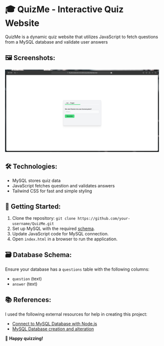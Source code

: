 # 🎓 QuizMe - Interactive Quiz Website

QuizMe is a dynamic quiz website that utilizes JavaScript to fetch questions from a MySQL database and validate user answers

## 🖼️ Screenshots:
![QuizMe Screenshot](./.assets/screenshot.png)

## 🛠️ Technologies:
- MySQL stores quiz data
- JavaScript fetches question and validates answers
- Tailwind CSS for fast and simple styling

## 🚀 Getting Started:
1. Clone the repository: `git clone https://github.com/your-username/QuizMe.git`
2. Set up MySQL with the required [schema](./.assets/schema.sql).
3. Update JavaScript code for MySQL connection.
4. Open `index.html` in a browser to run the application.

## 🗃️ Database Schema:
Ensure your database has a `questions` table with the following columns:
- `question` (text)
- `answer` (text)

## 📚 References:
I used the following external resources for help in creating this project:
- [Connect to MySQL Database with Node.js](https://www.w3schools.com/nodejs/nodejs_mysql_create_db.asp)
- [MySQL Database creation and alteration](https://www.w3schools.com/MySQL/mysql_create_db.asp)

🎉 **Happy quizzing!**
